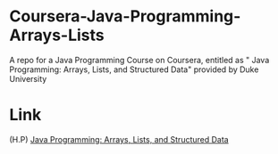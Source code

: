 # Coursera-Java-Programming-Arrays-Lists
A repo for a Java Programming Course on Coursera, entitled as " Java Programming: Arrays, Lists, and Structured Data" provided by Duke University

# Link
(H.P) [Java Programming: Arrays, Lists, and Structured Data](https://www.coursera.org/learn/java-programming-arrays-lists-data) 
